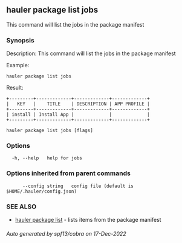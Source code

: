 ## hauler package list jobs

This command will list the jobs in the package manifest

### Synopsis


Description:
This command will list the jobs in the package manifest

Example:
```
hauler package list jobs
```
Result:
```
+---------+-------------+-------------+-------------+
|   KEY   |    TITLE    | DESCRIPTION | APP PROFILE |
+---------+-------------+-------------+-------------+
| install | Install App |             |             |
+---------+-------------+-------------+-------------+
```
		

```
hauler package list jobs [flags]
```

### Options

```
  -h, --help   help for jobs
```

### Options inherited from parent commands

```
      --config string   config file (default is $HOME/.hauler/config.json)
```

### SEE ALSO

* [hauler package list](hauler_package_list.md)	 - lists items from the package manifest

###### Auto generated by spf13/cobra on 17-Dec-2022
